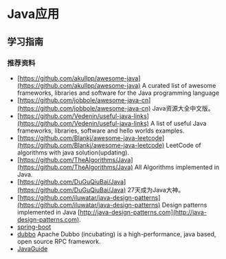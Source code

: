 # Java应用

## 学习指南

### 推荐资料

* [https://github.com/akullpp/awesome-java](https://github.com/akullpp/awesome-java)  A curated list of awesome frameworks, libraries and software for the Java programming language
* [https://github.com/jobbole/awesome-java-cn](https://github.com/jobbole/awesome-java-cn)  Java资源大全中文版。
* [https://github.com/Vedenin/useful-java-links](https://github.com/Vedenin/useful-java-links)  A list of useful Java frameworks, libraries, software and hello worlds examples.
* [https://github.com/Blankj/awesome-java-leetcode](https://github.com/Blankj/awesome-java-leetcode)  LeetCode of algorithms with java solution(updating).
* [https://github.com/TheAlgorithms/Java](https://github.com/TheAlgorithms/Java)  All Algorithms implemented in Java.
* [https://github.com/DuGuQiuBai/Java](https://github.com/DuGuQiuBai/Java)  27天成为Java大神。
* [https://github.com/iluwatar/java-design-patterns](https://github.com/iluwatar/java-design-patterns)  Design patterns implemented in Java [http://java-design-patterns.com](http://java-design-patterns.com).
* [spring-boot](https://github.com/spring-projects/spring-boot)
* [dubbo](https://github.com/apache/incubator-dubbo)  Apache Dubbo (incubating) is a high-performance, java based, open source RPC framework.
* [JavaGuide](https://github.com/Snailclimb/JavaGuide)
